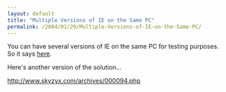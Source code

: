 ```yaml
---
layout: default
title: "Multiple Versions of IE on the Same PC"
permalink: /2004/01/29/Multiple-Versions-of-IE-on-the-Same-PC/
---
```


<P>You can have several versions of IE on the same PC for testing purposes. So it says <A href="http://www.insert-title.com/web_design/?page=articles/dev/multi_IE" target=_blank>here</A>.</P>
<P>Here's another version of the solution...</P>
<P><A class="" href="http://www.skyzyx.com/archives/000094.php" target=_blank>http://www.skyzyx.com/archives/000094.php</A></P>